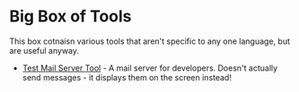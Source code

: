 # Big Box of Tools
This box cotnaisn various tools that aren't specific to any one language, but are useful anyway.

 - [Test Mail Server Tool](http://www.toolheap.com/test-mail-server-tool/) - A mail server for developers. Doesn't actually send messages - it displays them on the screen instead!
